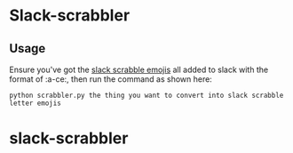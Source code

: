# Slack-scrabbler

## Usage

Ensure you've got the [slack scrabble emojis](https://slackmojis.com/) all added to slack with the format of :a-ce:, then run the command as shown here:

```
python scrabbler.py the thing you want to convert into slack scrabble letter emojis
```


# slack-scrabbler
